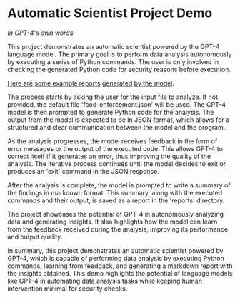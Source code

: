 # Automatic Scientist Project Demo
*In GPT-4's own words:*

This project demonstrates an automatic scientist powered by the GPT-4 language model. The primary goal is to perform data analysis autonomously by executing a series of Python commands. The user is only involved in checking the generated Python code for security reasons before execution.

[Here are](./reports/20230404_202938d2d8a762.md) [some example reports](./reports/20230404_192436cf1fbf65.md) [generated](./reports/20230404_20464248efda6b.md) [by the model](./reports/20230404_2130387a296c68.md).

The process starts by asking the user for the input file to analyze. If not provided, the default file 'food-enforcement.json' will be used. The GPT-4 model is then prompted to generate Python code for the analysis. The output from the model is expected to be in JSON format, which allows for a structured and clear communication between the model and the program.

As the analysis progresses, the model receives feedback in the form of error messages or the output of the executed code. This allows GPT-4 to correct itself if it generates an error, thus improving the quality of the analysis. The iterative process continues until the model decides to exit or produces an 'exit' command in the JSON response.

After the analysis is complete, the model is prompted to write a summary of the findings in markdown format. This summary, along with the executed commands and their output, is saved as a report in the 'reports' directory.

The project showcases the potential of GPT-4 in autonomously analyzing data and generating insights. It also highlights how the model can learn from the feedback received during the analysis, improving its performance and output quality.

In summary, this project demonstrates an automatic scientist powered by GPT-4, which is capable of performing data analysis by executing Python commands, learning from feedback, and generating a markdown report with the insights obtained. This demo highlights the potential of language models like GPT-4 in automating data analysis tasks while keeping human intervention minimal for security checks.
